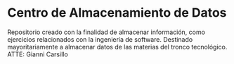 # Centro de Almacenamiento de Datos
Repositorio creado con la finalidad de almacenar información, como ejercicios relacionados con la ingeniería de software. Destinado mayoritariamente a almacenar datos de las materias del tronco tecnológico.
ATTE: Gianni Carsillo
